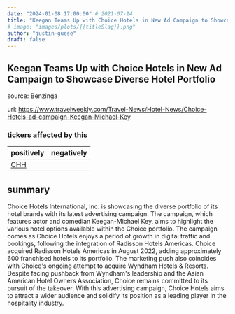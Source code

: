 ```yaml
---
date: "2024-01-08 17:00:00" # 2021-07-14
title: "Keegan Teams Up with Choice Hotels in New Ad Campaign to Showcase Diverse Hotel Portfolio"
# image: "images/plots/{{titleSlag}}.png"
author: "justin-guese"
draft: false
---
```


## Keegan Teams Up with Choice Hotels in New Ad Campaign to Showcase Diverse Hotel Portfolio

source: Benzinga

url: <a href='https://www.travelweekly.com/Travel-News/Hotel-News/Choice-Hotels-ad-campaign-Keegan-Michael-Key' target='_blank'>https://www.travelweekly.com/Travel-News/Hotel-News/Choice-Hotels-ad-campaign-Keegan-Michael-Key</a>

### tickers affected by this

| positively | negatively |
|------------|------------
| <a href='https://finance.yahoo.com/quote/CHH' target='_blank'>CHH</a> |  |

## summary

Choice Hotels International, Inc. is showcasing the diverse portfolio of its hotel brands with its latest advertising campaign. The campaign, which features actor and comedian Keegan-Michael Key, aims to highlight the various hotel options available within the Choice portfolio. The campaign comes as Choice Hotels enjoys a period of growth in digital traffic and bookings, following the integration of Radisson Hotels Americas. Choice acquired Radisson Hotels Americas in August 2022, adding approximately 600 franchised hotels to its portfolio. The marketing push also coincides with Choice's ongoing attempt to acquire Wyndham Hotels & Resorts. Despite facing pushback from Wyndham's leadership and the Asian American Hotel Owners Association, Choice remains committed to its pursuit of the takeover. With this advertising campaign, Choice Hotels aims to attract a wider audience and solidify its position as a leading player in the hospitality industry.